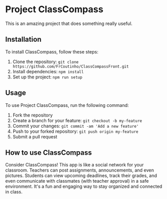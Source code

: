# Project ClassCompass

This is an amazing project that does something really useful.

## Installation

To install ClassCompass, follow these steps:

1. Clone the repository: `git clone https://github.com/FrCoutinho/ClassCompassFront.git`
2. Install dependencies: `npm install`
3. Set up the project: `npm run setup`

## Usage

To use Project ClassCompass, run the following command:

1. Fork the repository
2. Create a branch for your feature: `git checkout -b my-feature`
3. Commit your changes: `git commit -am 'Add a new feature'`
4. Push to your forked repository: `git push origin my-feature`
5. Submit a pull request

## How to use ClassCompass

Consider ClassCompass! This app is like a social network for your classroom.
Teachers can post assignments, announcements, and even pictures.
Students can view upcoming deadlines, track their grades, and even communicate with classmates (with teacher approval) in a safe environment.
It's a fun and engaging way to stay organized and connected in class.
